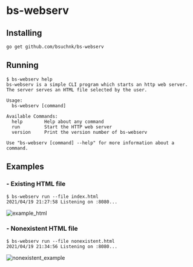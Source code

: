 # bs-webserv

## Installing
    go get github.com/bsuchnk/bs-webserv
    
## Running
    $ bs-webserv help
    bs-webserv is a simple CLI program which starts an http web server.
    The server serves an HTML file selected by the user.

    Usage:
      bs-webserv [command]

    Available Commands:
      help        Help about any command
      run         Start the HTTP web server
      version     Print the version number of bs-webserv

    Use "bs-webserv [command] --help" for more information about a command.
    
## Examples
### - Existing HTML file
    $ bs-webserv run --file index.html
    2021/04/19 21:27:58 Listening on :8080...

![example_html](https://user-images.githubusercontent.com/75221970/115292979-07cc7a80-a157-11eb-90aa-37fb942aa254.png)

### - Nonexistent HTML file
    $ bs-webserv run --file nonexistent.html
    2021/04/19 21:34:56 Listening on :8080...

![nonexistent_example](https://user-images.githubusercontent.com/75221970/115293135-3f3b2700-a157-11eb-91ab-dc3457c2bd59.png)
